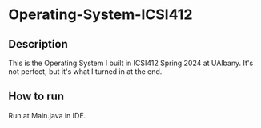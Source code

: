 # Operating-System-ICSI412

## Description
This is the Operating System I built in ICSI412 Spring 2024 at UAlbany.
It's not perfect, but it's what I turned in at the end. 

## How to run
Run at Main.java in IDE.
